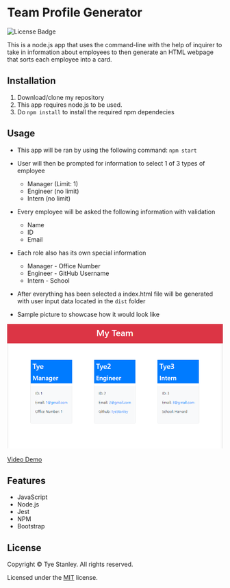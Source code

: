 # Team Profile Generator

![License Badge](https://img.shields.io/github/license/TyeStanley/team-profile-generator)

This is a node.js app that uses the command-line with the help of inquirer to take in information about employees to then generate an HTML webpage that sorts each employee into a card.

## Installation

1. Download/clone my repository
2. This app requires node.js to be used.
3. Do `npm install` to install the required npm dependecies

## Usage

* This app will be ran by using the following command: `npm start`

* User will then be prompted for information to select 1 of 3 types of employee
  * Manager (Limit: 1)
  * Engineer (no limit)
  * Intern (no limit)

* Every employee will be asked the following information with validation
  * Name
  * ID
  * Email

* Each role also has its own special information
  * Manager - Office Number
  * Engineer - GitHub Username
  * Intern - School

* After everything has been selected a index.html file will be generated with user input data located in the `dist` folder

* Sample picture to showcase how it would look like

![Showcase](src\team-profile-generator-demo-example.PNG)

[Video Demo](https://drive.google.com/file/d/1SE2Y4ZsGXy0GLbLkncT2f4bkuOIiwgGj/view?usp=sharing)

## Features

* JavaScript
* Node.js
* Jest
* NPM
* Bootstrap

## License

Copyright &copy; Tye Stanley. All rights reserved.
  
  Licensed under the [MIT](LICENSE) license.